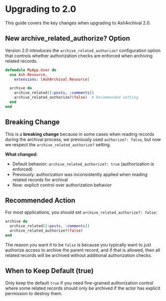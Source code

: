 <!--
SPDX-FileCopyrightText: 2022 ash_archival contributors <https://github.com/ash-project/ash_archival/graphs.contributors>

SPDX-License-Identifier: MIT
-->

# Upgrading to 2.0

This guide covers the key changes when upgrading to AshArchival 2.0.

## New archive_related_authorize? Option

Version 2.0 introduces the `archive_related_authorize?` configuration option that controls whether authorization checks are enforced when archiving related records.

```elixir
defmodule MyApp.User do
  use Ash.Resource,
    extensions: [AshArchival.Resource]

  archive do
    archive_related([:posts, :comments])
    archive_related_authorize?(false)  # Recommended setting
  end
end
```

## Breaking Change

This is a **breaking change** because in some cases when reading records during the archival process, we previously used `authorize?: false`, but now we respect the `archive_related_authorize?` setting.

**What changed:**
- Default behavior: `archive_related_authorize?: true` (authorization is enforced)
- Previously: authorization was inconsistently applied when reading related records for archival
- Now: explicit control over authorization behavior

## Recommended Action

For most applications, you should set `archive_related_authorize?: false`:

```elixir
archive do
  archive_related([:posts, :comments])
  archive_related_authorize?(false)
end
```

The reason you want it to be `false` is because you typically want to just authorize access to archive the parent record, and if that is allowed, then all related records will be archived without additional authorization checks.

## When to Keep Default (true)

Only keep the default `true` if you need fine-grained authorization control where some related records should only be archived if the actor has explicit permission to destroy them.
